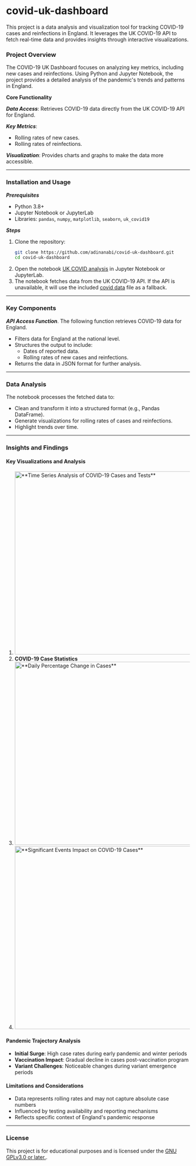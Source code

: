 # covid-uk-dashboard
This project is a data analysis and visualization tool for tracking COVID-19 cases and reinfections in England. It leverages the UK COVID-19 API to fetch real-time data and provides insights through interactive visualizations.

### Project Overview 
The COVID-19 UK Dashboard focuses on analyzing key metrics, including new cases and reinfections. Using Python and Jupyter Notebook, the project provides a detailed analysis of the pandemic's trends and patterns in England.

**Core Functionality**

***Data Access***: Retrieves COVID-19 data directly from the UK COVID-19 API for England.

***Key Metrics***:
- Rolling rates of new cases.
- Rolling rates of reinfections.

***Visualization***: Provides charts and graphs to make the data more accessible.

---
### Installation and Usage 
***Prerequisites***
- Python 3.8+
- Jupyter Notebook or JupyterLab
- Libraries: `pandas`, `numpy`, `matplotlib`, `seaborn`, `uk_covid19`

***Steps***
1. Clone the repository:
   ```bash
   git clone https://github.com/adinanabi/covid-uk-dashboard.git
   cd covid-uk-dashboard
2. Open the notebook [UK COVID analysis](./uk_covid_analysis.ipynb) in Jupyter Notebook or JupyterLab.
3. The notebook fetches data from the UK COVID-19 API. If the API is unavailable, it will use the included [covid data](./timeseries.json) file as a fallback.

---
### Key Components
***API Access Function***. The following function retrieves COVID-19 data for England.
- Filters data for England at the national level.
- Structures the output to include:
   - Dates of reported data.
   - Rolling rates of new cases and reinfections.
- Returns the data in JSON format for further analysis.

---
### Data Analysis
The notebook processes the fetched data to:
- Clean and transform it into a structured format (e.g., Pandas DataFrame).
- Generate visualizations for rolling rates of cases and reinfections.
- Highlight trends over time.

---
### Insights and Findings
#### Key Visualizations and Analysis
1. <img src="./screenshots/cases_vs_tests.png" alt="**Time Series Analysis of COVID-19 Cases and Tests**" width="500" height="auto">
2. **COVID-19 Case Statistics**
3. <img src="./screenshots/percentage_change.png" alt="**Daily Percentage Change in Cases**" width="500" height="auto">
4.  <img src="./screenshots/events.png" alt="**Significant Events Impact on COVID-19 Cases**" width="500" height="auto">



#### Pandemic Trajectory Analysis
- **Initial Surge**: High case rates during early pandemic and winter periods
- **Vaccination Impact**: Gradual decline in cases post-vaccination program
- **Variant Challenges**: Noticeable changes during variant emergence periods

#### Limitations and Considerations
- Data represents rolling rates and may not capture absolute case numbers
- Influenced by testing availability and reporting mechanisms
- Reflects specific context of England's pandemic response

---
### License
This project is for educational purposes and is licensed under the [GNU GPLv3.0 or later.](./LICENSE).




